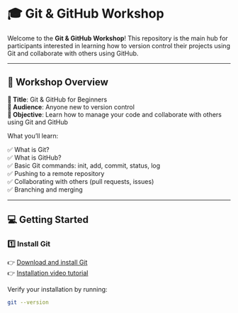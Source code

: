 # 🎓 Git & GitHub Workshop

Welcome to the **Git & GitHub Workshop**! This repository is the main hub for 
participants interested in learning how to version control their projects using 
Git and collaborate with others using GitHub.

---

## 🚀 Workshop Overview

**🔹 Title**: Git & GitHub for Beginners  
**🔹 Audience**: Anyone new to version control  
**🔹 Objective**: Learn how to manage your code and collaborate with others using Git and GitHub  

What you’ll learn:  

✅ What is Git?  
✅ What is GitHub?  
✅ Basic Git commands: init, add, commit, status, log  
✅ Pushing to a remote repository  
✅ Collaborating with others (pull requests, issues)  
✅ Branching and merging  

---

## 💻 Getting Started

### 1️⃣ Install Git

👉 [Download and install Git](https://git-scm.com/downloads)  
👉 [Installation video tutorial](https://www.youtube.com/watch?v=2sjqTHE0zok)  

Verify your installation by running:

```bash
git --version
```
